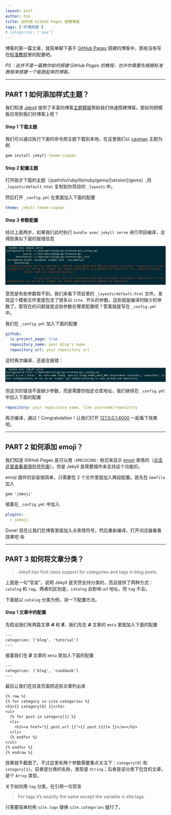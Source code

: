 ```yaml
---
layout: post
author: Kim
title: 如何用 GitHub Pages 搭建博客
tags: ['环境搭建']
# categories: ['aaa']
---
```


博客的第一篇文章，就简单聊下基于 [GitHub Pages](https://pages.github.com/) 搭建的博客中，那些没有写在[标准教程](https://help.github.com/articles/setting-up-your-github-pages-site-locally-with-jekyll/)里的配置吧。

_PS：这并不是一篇教你如何搭建 GitHub Pages 的教程，也许你需要先根据标准教程来搭建一个能跑起来的博客。_

---

## PART 1 如何添加样式主题？

我们知道 [Jekyll](https://jekyllrb.com/) 提供了丰富的博客[主题模板](https://rubygems.org/search?utf8=%E2%9C%93&query=jekyll-theme)帮助我们快速搭建博客。那如何把模板应用到我们的博客上呢？

#### Step 1 下载主题

我们可以通过执行下面的命令把主题下载到本地，在这里我们以 [cayman](https://rubygems.org/gems/jekyll-theme-cayman) 主题为例

```cmd
gem install jekyll-theme-cayman
```

#### Step 2 配置主题

打开刚才下载的主题（/path/to/ruby/lib/ruby/gems/[version]/gems）,将 `_layouts/default.html` 复制到你项目的 `_layouts` 中。

然后打开 `_config.yml` 在里面加入下面的配置

```yml
theme: jekyll-theme-cayman
```

#### Step 3 参数配置

经过上面两步，如果我们此时执行 `bundle exec jekyll serve` 进行项目编译，会得到类似下面的报错信息

![编译失败](/images/2018-12-08-01/01.jpg)

意思是有些参数取不到。我们来看下项目里的 `_layouts/default.html` 文件，发现这个模板文件里面包含了很多以 `site.` 开头的参数，这些就是编译时缺少的参数了。那现在的问题就是这些参数在哪里配置呢？答案就是写在 `_config.yml` 中。

我们在 `_config.yml` 加入下面的配置

```yml
github:
  is_project_page: true
  repository_name: your blog's name
  repository_url: your repository url
```

这时再次编译，还是会报错：

![编译失败](/images/2018-12-08-01/02.jpg)

但这次的错误不是缺少参数，而是需要你指定仓库地址，我们继续在 `_config.yml` 中加入下面的配置

```yml
repository: your repository name, like username/repository
```

再次编译，通过！Congratulation！让我们打开 [127.0.0.1:4000](127.0.0.1:4000) 一起看下效果吧。

---

## PART 2 如何添加 emoji？

我们知道 GitHub Pages 是可以用 `:EMOJICODE:` 格式来显示 [emoji](https://zh.wikipedia.org/wiki/%E8%A1%A8%E6%83%85%E5%9B%BE%E6%A0%87) 表情的（[点击这里查看表情符号列表](https://github.com/ikatyang/emoji-cheat-sheet/blob/master/README.md)）。但是 Jekyll 是需要插件来支持这个功能的。

emoji 插件的安装很简单，只需要在 2 个文件里面加入两段配置。首先在 `Gemfile` 加入

```gemfile
gem 'jemoji'
```

接着在 `_config.yml` 中加入

```yml
plugins:
  - jemoji
```

Done! 现在让我们在博客里面加入点表情符号，然后重新编译，打开浏览器看看效果吧 :smile:

---

## PART 3 如何将文章分类？

> Jekyll has first class support for categories and tags in blog posts.

上面是一句“官宣”，说明 Jekyll 是天然支持分类的，而且提供了两种方式：`catalog` 和 `tag`。两者的区别是，`catalog` 会影响 url 地址，而 `tag` 不会。

下面就以 `catalog` 分类为例，讲一下配置方法。

#### Step 1 文章中的配置

先假设我们有两篇文章 **_A_** 和 **_B_**，我们先在 **_A_** 文章的 `meta` 里面加入下面的配置

```jekyll
---
categories: ['blog', 'tutorial']
---
```

接着我们在 **_B_** 文章的 `meta` 里加入下面的配置

```jekyll
---
categories: ['blog', 'cookbook']
---
```

最后让我们在目录页面把这些文章列出来

```
{% raw %}
{% for category in site.categories %}
<h1>{{ category[0] }}</h1>
<ul>
  {% for post in category[1] %}
  <li>
    <h2><a href="{{ post.url }}">{{ post.title }}</a></h2>
  </li>
  {% endfor %}
</ul>
{% endfor %}
{% endraw %}
```

效果就不截图了。不过这里有两个参数需要重点关注下：`category[0]` 和 `category[1]`。前者是分类的名称，类型是 `String`；后者是该分类下包含的文章，是个 `Array` 类型。

关于如何用 `tag` 分类，在引用一句官宣

> For tags it’s exactly the same except the variable is site.tags.

只需要简单的用 `site.tags` 替换 `site.categories` 就行了。
